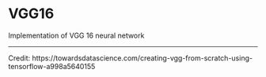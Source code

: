 # VGG16
Implementation of VGG 16 neural network 
<hr>
Credit: https://towardsdatascience.com/creating-vgg-from-scratch-using-tensorflow-a998a5640155
